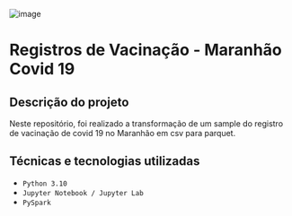 ![image](https://user-images.githubusercontent.com/107379028/176961839-3c6d05e0-16df-4fb3-8871-0960688af805.png)

# Registros de Vacinação - Maranhão Covid 19

## Descrição do projeto
Neste repositório, foi realizado a transformação de um sample do registro de vacinação de covid 19 no Maranhão em csv para parquet.

## Técnicas e tecnologias utilizadas
* `Python 3.10` 
* `Jupyter Notebook / Jupyter Lab`
* `PySpark`
